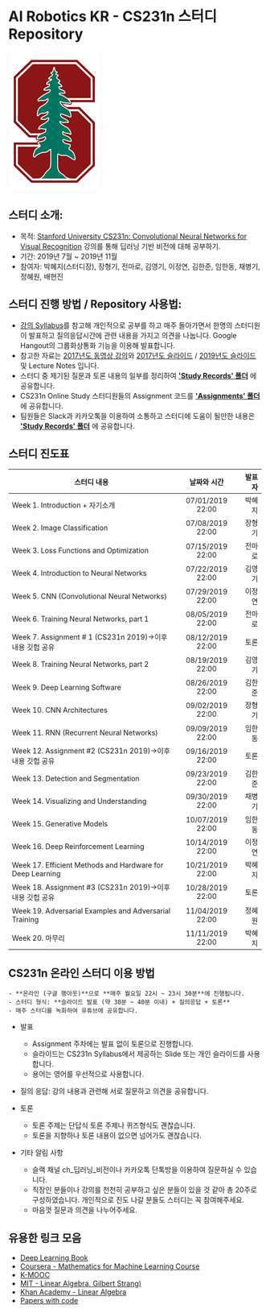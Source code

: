 # AI Robotics KR - CS231n 스터디 Repository

![image_link](https://github.com/ai-robotics-kr/cs231n_study/blob/master/images/stanford_logo.png?raw=true)

## 스터디 소개:
- 목적: [Stanford University CS231n: Convolutional Neural Networks for Visual Recognition](http://cs231n.stanford.edu/) 강의를 통해 딥러닝 기반 비전에 대해 공부하기.
- 기간: 2019년 7월 ~ 2019년 11월
- 참여자: 박혜지(스터디장), 장형기, 전마로, 김영기, 이정연, 김한준, 임한동, 채병기, 정혜원, 배현진

## 스터디 진행 방법 / Repository 사용법:
- [강의 Syllabus](http://cs231n.stanford.edu/syllabus.html)를 참고해 개인적으로 공부를 하고 매주 돌아가면서 한명의 스터디원이 발표하고 질의응답시간에 관련 내용을 가지고 의견을 나눕니다. Google Hangout의 그룹화상통화 기능을 이용해 발표합니다.
- 참고한 자료는 [2017년도 동영상 강의](https://www.youtube.com/playlist?list=PL3FW7Lu3i5JvHM8ljYj-zLfQRF3EO8sYv)와 [2017년도 슬라이드](http://cs231n.stanford.edu/slides/2017/) / [2019년도 슬라이드](http://cs231n.stanford.edu/slides/2019/) 및 Lecture Notes 입니다.
- 스터디 중 제기된 질문과 토론 내용의 일부를 정리하여 **['Study Records' 폴더](https://github.com/ai-robotics-kr/cs231n_study/tree/master/study_records)** 에 공유합니다.
- CS231n Online Study 스터디원들의 Assignment 코드를 **['Assignments' 폴더](https://github.com/ai-robotics-kr/cs231n_study/tree/master/Assignments)** 에 공유합니다.
- 팀원들은 Slack과 카카오톡을 이용하여 소통하고 스터디에 도움이 될만한 내용은 **['Study Records' 폴더](https://github.com/ai-robotics-kr/cs231n_study/tree/master/study_records)** 에 공유합니다.


## 스터디 진도표
|          스터디 내용         |   날짜와 시간     | 발표자 |
| -------------------------- |:---------------:|-----:|
| Week 1. Introduction + 자기소개 |	07/01/2019 22:00 | 박혜지 |
| Week 2. Image Classification | 07/08/2019 22:00 | 장형기 |
| Week 3. Loss Functions and Optimization| 07/15/2019 22:00 | 전마로 |
| Week 4. Introduction to Neural Networks | 07/22/2019 22:00 | 김영기 |
| Week 5. CNN (Convolutional Neural Networks) | 07/29/2019 22:00 | 이정연 |
| Week 6. Training Neural Networks, part 1 | 08/05/2019 22:00 | 전마로 |
| Week 7. Assignment # 1 (CS231n 2019)→이후 내용 깃헙 공유 | 08/12/2019 22:00 | 토론 |
| Week 8. Training Neural Networks, part 2 | 08/19/2019 22:00 | 김영기 |
| Week 9. Deep Learning Software | 08/26/2019 22:00 | 김한준 |
| Week 10. CNN Architectures | 09/02/2019 22:00 |	장형기 |
| Week 11. RNN (Recurrent Neural Networks) | 09/09/2019 22:00 | 임한동 |
| Week 12. Assignment #2 (CS231n 2019)→이후 내용 깃헙 공유 | 09/16/2019 22:00 | 토론 |
| Week 13. Detection and Segmentation |	09/23/2019 22:00 | 김한준 |
| Week 14. Visualizing and Understanding | 09/30/2019 22:00 | 채병기 |
| Week 15. Generative Models | 10/07/2019 22:00 | 임한동 |
| Week 16. Deep Reinforcement Learning | 10/14/2019 22:00 | 이정연 |
| Week 17. Efficient Methods and Hardware for Deep Learning | 10/21/2019 22:00 | 박혜지 |
| Week 18. Assignment #3 (CS231n 2019)→이후 내용 깃헙 공유 | 10/28/2019 22:00 | 토론 |
| Week 19. Adversarial Examples and Adversarial Training | 11/04/2019 22:00 | 정혜원 |
| Week 20. 마무리 | 11/11/2019 22:00 | 박혜지 |

## CS231n 온라인 스터디 이용 방법
```
- **온라인 (구글 행아웃)**으로 **매주 월요일 22시 ~ 23시 30분**에 진행됩니다.
- 스터디 형식: **슬라이드 발표 (약 30분 ~ 40분 이내) + 질의응답 + 토론** 
- 매주 스터디를 녹화하여 유튜브에 공유합니다.
```
- 발표
  - Assignment 주차에는 발표 없이 토론으로 진행합니다.
  - 슬라이드는 CS231n Syllabus에서 제공하는 Slide 또는 개인 슬라이드를 사용합니다.
  - 용어는 영어를 우선적으로 사용합니다.

- 질의 응답: 강의 내용과 관련해 서로 질문하고 의견을 공유합니다.

- 토론
  - 토론 주제는 단답식 토론 주제나 퀴즈형식도 괜찮습니다.
  - 토론을 지향하나 토론 내용이 없으면 넘어가도 괜찮습니다.

- 기타 알림 사항
  - 슬랙 채널 ch_딥러닝_비전이나 카카오톡 단톡방을 이용하여 질문하실 수 있습니다.
  - 직장인 분들이나 강의를 천천히 공부하고 싶은 분들이 있을 것 같아 총 20주로 구성하였습니다. 개인적으로 진도 나갈 분들도 스터디는 꼭 참여해주세요.
  - 마음껏 질문과 의견을 나누어주세요.

## 유용한 링크 모음
- [Deep Learning Book](http://www.deeplearningbook.org/)
- [Coursera - Mathematics for Machine Learning Course](https://www.coursera.org/specializations/mathematics-machine-learning)
- [K-MOOC](http://www.kmooc.kr/)
- [MIT - Linear Algebra, Gilbert Strang)](https://www.youtube.com/watch?v=ZK3O402wf1c&list=PLE7DDD91010BC51F8)
- [Khan Academy - Linear Algebra](https://www.khanacademy.org/math/linear-algebra)
- [Papers with code](https://paperswithcode.com/)
